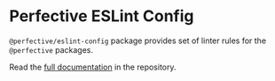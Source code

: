 # Perfective ESLint Config

`@perfective/eslint-config` package provides set of linter rules for the `@perfective` packages.

Read the [full documentation](https://github.com/perfective/eslint-config/blob/master/README.adoc) 
in the repository.
